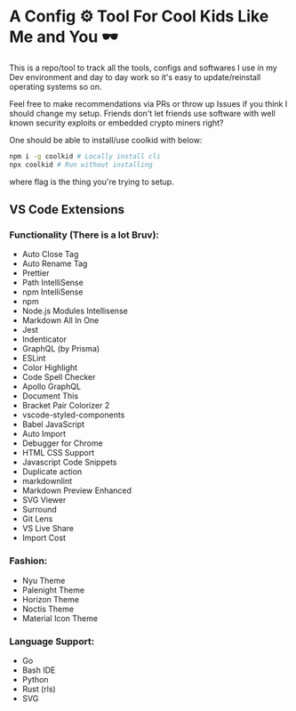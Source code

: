 # A Config ⚙️ Tool For Cool Kids Like Me and You 🕶️

This is a repo/tool to track all the tools, configs and softwares I use in my Dev environment and day to day work so it's easy to update/reinstall operating systems so on.

Feel free to make recommendations via PRs or throw up Issues if you think I should change my setup. Friends don't let friends use software with well known security exploits or embedded crypto miners right?

One should be able to install/use coolkid with below:

```bash
npm i -g coolkid # Locally install cli
npx coolkid # Run without installing
```

where flag is the thing you're trying to setup.

## VS Code Extensions

### Functionality (There is a lot Bruv):

- Auto Close Tag
- Auto Rename Tag
- Prettier
- Path IntelliSense
- npm IntelliSense
- npm
- Node.js Modules Intellisense
- Markdown All In One
- Jest
- Indenticator
- GraphQL (by Prisma)
- ESLint
- Color Highlight
- Code Spell Checker
- Apollo GraphQL
- Document This
- Bracket Pair Colorizer 2
- vscode-styled-components
- Babel JavaScript
- Auto Import
- Debugger for Chrome
- HTML CSS Support
- Javascript Code Snippets
- Duplicate action
- markdownlint
- Markdown Preview Enhanced
- SVG Viewer
- Surround
- Git Lens
- VS Live Share
- Import Cost

### Fashion:

- Nyu Theme
- Palenight Theme
- Horizon Theme
- Noctis Theme
- Material Icon Theme

### Language Support:

- Go
- Bash IDE
- Python
- Rust (rls)
- SVG
